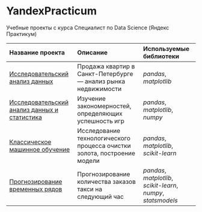 # YandexPracticum
Учебные проекты с курса Специалист по Data Science (Яндекс Практикум)

| Название проекта | Описание | Используемые библиотеки | 
| :---------------------- | :---------------------- | :---------------------- |
| [Исследовательский анализ данных](EDA) | Продажа квартир в Санкт-Петербурге — анализ рынка недвижимости | *pandas*, *matplotlib* |
| [Исследовательский анализ данных и статистика](<https://github.com/milya24/YandexPracticum/blob/main/EDA%20and%20Stats>) | Изучение закономерностей, определяющих успешность игр | *pandas*, *matplotlib*, *numpy* |
| [Классическое машинное обучение](<https://github.com/milya24/YandexPracticum/blob/main/Classic%20ML>) | Исследование технологического процесса очистки золота, построение модели | *pandas*, *matplotlib*, *scikit-learn* |
| [Прогнозирование временных рядов](<https://github.com/milya24/YandexPracticum/blob/main/Time%20Series>) | Прогнозирование количества заказов такси на следующий час | *pandas*, *matplotlib*, *scikit-learn*, *numpy*, *statsmodels* |
